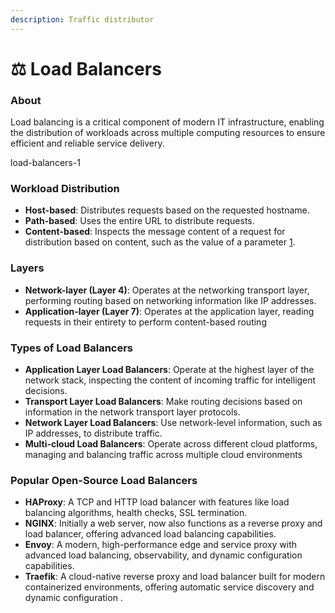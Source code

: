 ```yaml
---
description: Traffic distributor
---
```


# ⚖️ Load Balancers

### About

Load balancing is a critical component of modern IT infrastructure, enabling the distribution of workloads across multiple computing resources to ensure efficient and reliable service delivery.

load-balancers-1

### Workload Distribution

* **Host-based**: Distributes requests based on the requested hostname.
* **Path-based**: Uses the entire URL to distribute requests.
* **Content-based**: Inspects the message content of a request for distribution based on content, such as the value of a parameter [1](https://simplicable.com/new/load-balancing).

### Layers

* **Network-layer (Layer 4)**: Operates at the networking transport layer, performing routing based on networking information like IP addresses.
* **Application-layer (Layer 7)**: Operates at the application layer, reading requests in their entirety to perform content-based routing

### Types of Load Balancers

* **Application Layer Load Balancers**: Operate at the highest layer of the network stack, inspecting the content of incoming traffic for intelligent decisions.
* **Transport Layer Load Balancers**: Make routing decisions based on information in the network transport layer protocols.
* **Network Layer Load Balancers**: Use network-level information, such as IP addresses, to distribute traffic.
* **Multi-cloud Load Balancers**: Operate across different cloud platforms, managing and balancing traffic across multiple cloud environments

### Popular Open-Source Load Balancers

* **HAProxy**: A TCP and HTTP load balancer with features like load balancing algorithms, health checks, SSL termination.
* **NGINX**: Initially a web server, now also functions as a reverse proxy and load balancer, offering advanced load balancing capabilities.
* **Envoy**: A modern, high-performance edge and service proxy with advanced load balancing, observability, and dynamic configuration capabilities.
* **Traefik**: A cloud-native reverse proxy and load balancer built for modern containerized environments, offering automatic service discovery and dynamic configuration .
